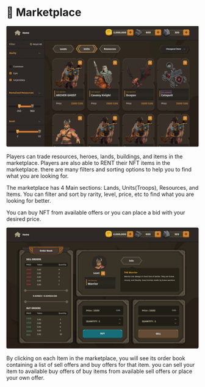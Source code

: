 # 🛒 Marketplace

![](<../.gitbook/assets/Screenshot 2022-04-24 221044.jpg>)

Players can trade resources, heroes, lands, buildings, and items in the marketplace. Players are also able to RENT their NFT items in the marketplace. there are many filters and sorting options to help you to find what you are looking for.

The marketplace has 4 Main sections: Lands, Units(Troops), Resources, and Items. You can filter and sort by rarity, level, price, etc to find what you are looking for better.

You can buy NFT from available offers or you can place a bid with your desired price.

![](<../.gitbook/assets/Screenshot 2022-04-24 222026.jpg>)

By clicking on each Item in the marketplace, you will see its order book containing a list of sell offers and buy offers for that item. you can sell your item to available buy offers of buy items from available sell offers or place your own offer.
